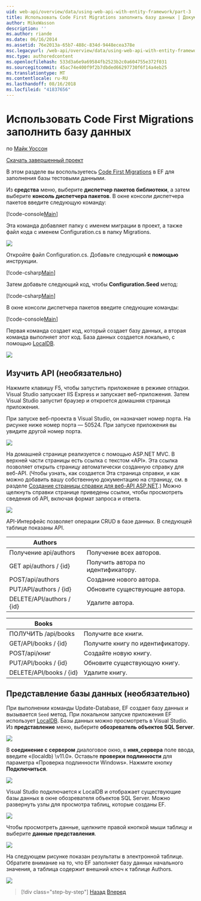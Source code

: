 ```yaml
---
uid: web-api/overview/data/using-web-api-with-entity-framework/part-3
title: Использовать Code First Migrations заполнить базу данных | Документация Майкрософт
author: MikeWasson
description: ''
ms.author: riande
ms.date: 06/16/2014
ms.assetid: 76e2013a-65b7-488c-834d-9448ecea378e
msc.legacyurl: /web-api/overview/data/using-web-api-with-entity-framework/part-3
msc.type: authoredcontent
ms.openlocfilehash: 533d3a6e9a69584fb2523b2c0a604755e372f031
ms.sourcegitcommit: 45ac74e400f9f2b7dbded66297730f6f14a4eb25
ms.translationtype: MT
ms.contentlocale: ru-RU
ms.lasthandoff: 08/16/2018
ms.locfileid: "41837656"
---
```

<a name="use-code-first-migrations-to-seed-the-database"></a>Использовать Code First Migrations заполнить базу данных
====================
по [Майк Уоссон](https://github.com/MikeWasson)

[Скачать завершенный проект](https://github.com/MikeWasson/BookService)

В этом разделе вы воспользуетесь [Code First Migrations](https://msdn.microsoft.com/data/jj591621) в EF для заполнения базы тестовыми данными.

Из **средства** меню, выберите **диспетчер пакетов библиотеки**, а затем выберите **консоль диспетчера пакетов**. В окне консоли диспетчера пакетов введите следующую команду:

[!code-console[Main](part-3/samples/sample1.cmd)]

Эта команда добавляет папку с именем миграции в проект, а также файл кода с именем Configuration.cs в папку Migrations.

![](part-3/_static/image1.png)

Откройте файл Configuration.cs. Добавьте следующий **с помощью** инструкции.

[!code-csharp[Main](part-3/samples/sample2.cs)]

Затем добавьте следующий код, чтобы **Configuration.Seed** метод:

[!code-csharp[Main](part-3/samples/sample3.cs)]

В окне консоли диспетчера пакетов введите следующие команды:

[!code-console[Main](part-3/samples/sample4.cmd)]

Первая команда создает код, который создает базу данных, а вторая команда выполняет этот код. База данных создается локально, с помощью [LocalDB](https://msdn.microsoft.com/library/hh510202.aspx).

![](part-3/_static/image2.png)

## <a name="explore-the-api-optional"></a>Изучить API (необязательно)

Нажмите клавишу F5, чтобы запустить приложение в режиме отладки. Visual Studio запускает IIS Express и запускает веб-приложения. Затем Visual Studio запустит браузер и откроется домашняя страница приложения.

При запуске веб-проекта в Visual Studio, он назначает номер порта. На рисунке ниже номер порта — 50524. При запуске приложения вы увидите другой номер порта.

![](part-3/_static/image3.png)

На домашней странице реализуется с помощью ASP.NET MVC. В верхней части страницы есть ссылка с текстом «API». Эта ссылка позволяет открыть страницу автоматически созданную справку для веб-API. (Чтобы узнать, как создается Эта страница справки, и как можно добавить вашу собственную документацию на страницу, см. в разделе [Создание страницы справки для веб-API ASP.NET](../../getting-started-with-aspnet-web-api/creating-api-help-pages.md).) Можно щелкнуть справки странице приведены ссылки, чтобы просмотреть сведения об API, включая формат запроса и ответа.

![](part-3/_static/image4.png)

API-Интерфейс позволяет операции CRUD в базе данных. В следующей таблице показаны API.

| Authors |  |
| --- | -- |
| Получение api/authors | Получение всех авторов. |
| GET api/authors / {id} | Получить автора по идентификатору. |
| POST/api/authors | Создание нового автора. |
| PUT/API/authors / {id} | Обновите существующие автора. |
| DELETE/API/authors / {id} | Удалите автора. |

| Books |  |
| --- | -- |
| ПОЛУЧИТЬ /api/books | Получите все книги. |
| GET/API/books / {id} | Получите книгу по идентификатору. |
| POST/api/книг | Создайте новую книгу. |
| PUT/API/books / {id} | Обновите существующую книгу. |
| DELETE/API/books / {id} | Удалите книгу. |

## <a name="view-the-database-optional"></a>Представление базы данных (необязательно)

При выполнении команды Update-Database, EF создает базу данных и вызывается `Seed` метод. При локальном запуске приложения EF использует [LocalDB](https://blogs.msdn.com/b/sqlexpress/archive/2011/07/12/introducing-localdb-a-better-sql-express.aspx). Базы данных можно просмотреть в Visual Studio. Из **представление** меню, выберите **обозреватель объектов SQL Server**.

![](part-3/_static/image5.png)

В **соединение с сервером** диалоговое окно, в **имя_сервера** поле ввода, введите «(localdb) \v11.0». Оставьте **проверки подлинности** для параметра «Проверка подлинности Windows». Нажмите кнопку **Подключиться**.

![](part-3/_static/image6.png)

Visual Studio подключается к LocalDB и отображает существующие базы данных в окне обозревателя объектов SQL Server. Можно развернуть узлы для просмотра таблиц, которые созданы EF.

![](part-3/_static/image7.png)

Чтобы просмотреть данные, щелкните правой кнопкой мыши таблицу и выберите **данные представления**.

![](part-3/_static/image8.png)

На следующем рисунке показан результаты в электронной таблице. Обратите внимание на то, что EF заполняет базу данных начального значения, а таблица содержит внешний ключ к таблице Authors.

![](part-3/_static/image9.png)

> [!div class="step-by-step"]
> [Назад](part-2.md)
> [Вперед](part-4.md)
